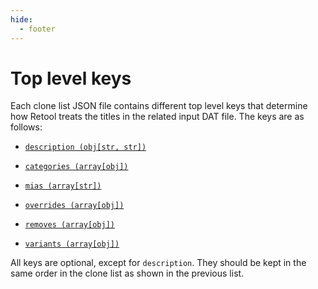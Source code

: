 ```yaml
---
hide:
  - footer
---
```


# Top level keys

Each clone list JSON file contains different top level keys that determine how Retool
treats the titles in the related input DAT file. The keys are as follows:

* [`description (obj[str, str])`](../contribute-clone-lists-description)

* [`categories (array[obj])`](../contribute-clone-lists-categories)

* [`mias (array[str])`](../contribute-clone-lists-mias)

* [`overrides (array[obj])`](../contribute-clone-lists-overrides)

* [`removes (array[obj])`](../contribute-clone-lists-removes)

* [`variants (array[obj])`](../contribute-clone-lists-variants)

All keys are optional, except for `description`. They should be kept in the same order in
the clone list as shown in the previous list.
